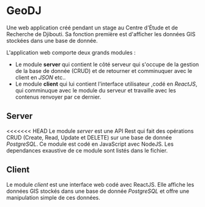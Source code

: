 # GeoDJ

Une web application créé pendant un stage au Centre d'Étude et de Recherche de Djibouti. Sa fonction première est d'afficher les données GIS stockées dans une base de donnée.

L'application web comporte deux grands modules :

-   Le module **server** qui contient le côté serveur qui s'occupe de la gestion de la base de donnée (CRUD) et de retourner et comminuquer avec le client en _JSON_ etc..
-   Le module **client** qui lui contient l'interface utilisateur ,codé en _ReactJS_, qui comminuque avec le module du serveur et travaille avec les contenus renvoyer par ce dernier.

## Server

<<<<<<< HEAD
Le module *server* est une API Rest qui fait des opérations CRUD (Create, Read, Update et DELETE) sur une base de donnée _PostgreSQL_. Ce module est codé en JavaScript avec NodeJS. Les dependances exaustive de ce module sont listés dans le fichier.

## Client

Le module *client* est une interface web codé avec ReactJS. Elle affiche les données GIS stockés dans une base de donnée _PostgreSQL_ et offre une manipulation simple de ces données.
